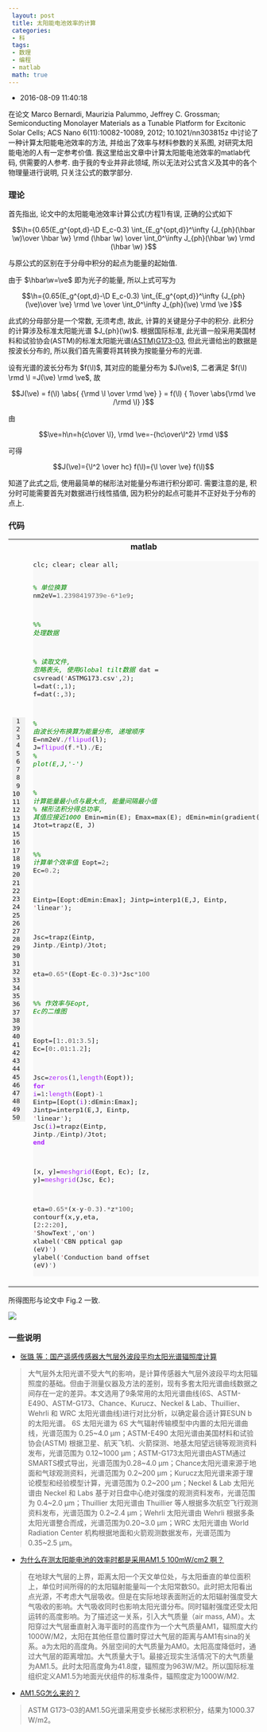 ```yaml
---
 layout: post
 title: 太阳能电池效率的计算
 categories:
 - 科
 tags:
 - 数理
 - 编程
 - matlab
 math: true
---
```


- 2016-08-09 11:40:18

在论文 Marco Bernardi, Maurizia Palummo, Jeffrey C. Grossman; Semiconducting Monolayer Materials as a Tunable Platform for Excitonic Solar Cells; ACS Nano 6(11):10082-10089, 2012; 10.1021/nn303815z 中讨论了一种计算太阳能电池效率的方法, 并给出了效率与材料参数的关系图, 对研究太阳能电池的人有一定参考价值. 我这里给出文章中计算太阳能电池效率的matlab代码, 供需要的人参考. 由于我的专业并非此领域, 所以无法对公式含义及其中的各个物理量进行说明, 只关注公式的数学部分.

### 理论

首先指出, 论文中的太阳能电池效率计算公式(方程1)有误, 正确的公式如下

$$\h={0.65(E_g^{opt,d}-\D E_c-0.3) \int_{E_g^{opt,d}}^\infty {J_{ph}(\hbar \w)\over \hbar \w} \rmd (\hbar \w)  \over \int_0^\infty J_{ph}(\hbar \w) \rmd (\hbar \w) }$$

与原公式的区别在于分母中积分的起点为能量的起始值.

由于 $\hbar\w=\ve$ 即为光子的能量, 所以上式可写为

$$\h={0.65(E_g^{opt,d}-\D E_c-0.3) \int_{E_g^{opt,d}}^\infty {J_{ph}(\ve)\over \ve} \rmd \ve  \over \int_0^\infty J_{ph}(\ve) \rmd \ve }$$

此式的分母部分是一个常数, 无须考虑, 故此, 计算的关键是分子中的积分. 此积分的计算涉及标准太阳能光谱 $J_{ph}(\w)$. 根据国际标准, 此光谱一般采用美国材料和试验协会(ASTM)的标准太阳能光谱[(ASTM)G173-03](http://rredc.nrel.gov/solar/spectra/am1.5), 但此光谱给出的数据是按波长分布的, 所以我们首先需要将其转换为按能量分布的光谱.

设有光谱的波长分布为 $f(\l)$, 其对应的能量分布为 $J(\ve)$, 二者满足 $f(\l) \rmd \l =J(\ve) \rmd \ve$, 故

$$J(\ve) = f(\l) \abs{ {\rmd \l \over \rmd \ve} } =  f(\l) { 1\over \abs{\rmd \ve /\rmd \l} }$$

由

$$\ve=h\n=h{c\over \l}, \rmd \ve=-{hc\over\l^2} \rmd \l$$

可得

$$J(\ve)={\l^2 \over hc} f(\l)={\l \over \ve} f(\l)$$

知道了此式之后, 使用最简单的梯形法对能量分布进行积分即可. 需要注意的是, 积分时可能需要首先对数据进行线性插值, 因为积分的起点可能并不正好处于分布的点上.

### 代码

<table class="highlighttable"><th colspan="2">matlab</th><tr><td><div class="linenodiv" style="background-color: #f0f0f0; padding-right: 10px"><pre style="line-height: 125%"> 1
 2
 3
 4
 5
 6
 7
 8
 9
10
11
12
13
14
15
16
17
18
19
20
21
22
23
24
25
26
27
28
29
30
31
32
33
34
35
36
37
38
39
40
41
42
43
44
45
46
47
48
49
50</pre></div></td><td class="code"><div class="highlight" style="background: #f8f8f8"><pre style="line-height: 125%">clc; clear; clear all;

<span style="color: #008800; font-style: italic">% 单位换算</span>
nm2eV=<span style="color: #666666">1.2398419739e-6*1e9</span>;

<span style="color: #008800; font-style: italic">%% 处理数据</span>

<span style="color: #008800; font-style: italic">% 读取文件, 忽略表头, 使用Global tilt数据</span>
dat = csvread(<span style="color: #BB4444">&#39;</span>ASTMG173.csv<span style="color: #666666">&#39;</span>,<span style="color: #666666">2</span>);
l=dat(:,<span style="color: #666666">1</span>); f=dat(:,<span style="color: #666666">3</span>);

<span style="color: #008800; font-style: italic">% 由波长分布换算为能量分布, 递增顺序</span>
E=nm2eV<span style="color: #666666">./</span><span style="color: #AA22FF">flipud</span>(l);
J=<span style="color: #AA22FF">flipud</span>(f<span style="color: #666666">.*</span>l)<span style="color: #666666">./</span>E;
<span style="color: #008800; font-style: italic">% plot(E,J,&#39;-&#39;)</span>

<span style="color: #008800; font-style: italic">% 计算能量最小点与最大点, 能量间隔最小值</span>
<span style="color: #008800; font-style: italic">% 梯形法积分得总功率, 其值应接近1000</span>
Emin=min(E); Emax=max(E);
dEmin=min(gradient(E));
Jtot=trapz(E, J)

<span style="color: #008800; font-style: italic">%% 计算单个效率值</span>
Eopt=<span style="color: #666666">2</span>; Ec=<span style="color: #666666">0.2</span>;

Eintp=[Eopt:dEmin:Emax];
Jintp=interp1(E,J, Eintp, <span style="color: #BB4444">&#39;</span>linear<span style="color: #666666">&#39;</span>);

Jsc=trapz(Eintp, Jintp<span style="color: #666666">./</span>Eintp)<span style="color: #666666">/</span>Jtot;

eta=<span style="color: #666666">0.65*</span>(Eopt<span style="color: #666666">-</span>Ec<span style="color: #666666">-0.3</span>)<span style="color: #666666">*</span>Jsc<span style="color: #666666">*100</span>

<span style="color: #008800; font-style: italic">%% 作效率与Eopt, Ec的二维图</span>

Eopt=[<span style="color: #666666">1</span>:.<span style="color: #666666">01</span>:<span style="color: #666666">3.5</span>]; Ec=[<span style="color: #666666">0</span>:.<span style="color: #666666">01</span>:<span style="color: #666666">1.2</span>];

Jsc=<span style="color: #AA22FF">zeros</span>(<span style="color: #666666">1</span>,<span style="color: #AA22FF">length</span>(Eopt));
<span style="color: #AA22FF; font-weight: bold">for</span> <span style="color: #AA22FF">i</span>=<span style="color: #666666">1</span>:<span style="color: #AA22FF">length</span>(Eopt)<span style="color: #666666">-1</span>
    Eintp=[Eopt(<span style="color: #AA22FF">i</span>):dEmin:Emax];
    Jintp=interp1(E,J, Eintp, <span style="color: #BB4444">&#39;</span>linear<span style="color: #666666">&#39;</span>);
    Jsc(<span style="color: #AA22FF">i</span>)=trapz(Eintp, Jintp<span style="color: #666666">./</span>Eintp)<span style="color: #666666">/</span>Jtot;
<span style="color: #AA22FF; font-weight: bold">end</span>

[x, y]=<span style="color: #AA22FF">meshgrid</span>(Eopt, Ec);
[z, y]=<span style="color: #AA22FF">meshgrid</span>(Jsc, Ec);

eta=<span style="color: #666666">0.65*</span>(x<span style="color: #666666">-</span>y<span style="color: #666666">-0.3</span>)<span style="color: #666666">.*</span>z<span style="color: #666666">*100</span>;
contourf(x,y,eta, [<span style="color: #666666">2</span>:<span style="color: #666666">2</span>:<span style="color: #666666">20</span>], <span style="color: #BB4444">&#39;</span>ShowText<span style="color: #666666">&#39;</span>,<span style="color: #BB4444">&#39;</span>on<span style="color: #666666">&#39;</span>)
xlabel(<span style="color: #BB4444">&#39;</span>CBN pptical gap (eV)<span style="color: #666666">&#39;</span>)
ylabel(<span style="color: #BB4444">&#39;</span>Conduction band offset (eV)<span style="color: #666666">&#39;</span>)
</pre></div>
</td></tr></table>

所得图形与论文中 Fig.2 一致.

![](/pic/2016/ASM.png)

### 一些说明

- [张璐 等：国产遥感传感器大气层外波段平均太阳光谱辐照度计算](http://www.dqxxkx.cn/CN/abstract/abstract24958.shtml)

> 大气层外太阳光谱不受大气的影响，是计算传感器大气层外波段平均太阳辐照度的基础。但由于测量仪器及方法的差别，现有多套太阳光谱曲线数据之间存在一定的差异。本文选用了9条常用的太阳光谱曲线(6S、ASTM-E490、ASTM-G173、Chance、Kurucz、Neckel & Lab、Thuillier、Wehrli 和 WRC 太阳光谱曲线)进行对比分析，以确定最合适计算ESUN b 的太阳光谱。
> 6S 太阳光谱为 6S 大气辐射传输模型中内置的太阳光谱曲线，光谱范围为 0.25~4.0 μm；ASTM-E490 太阳光谱由美国材料和试验协会(ASTM) 根据卫星、航天飞机、火箭探测、地基太阳望远镜等观测资料发布，光谱范围为 0.12~1000 μm；ASTM-G173太阳光谱由ASTM通过SMARTS模式导出，光谱范围为0.28~4.0 μm；Chance太阳光谱来源于地面和气球观测资料，光谱范围为 0.2~200 μm；Kurucz太阳光谱来源于理论模型和经验模型计算，光谱范围为 0.2~200 μm；Neckel & Lab 太阳光谱由 Neckel 和 Labs 基于对日盘中心绝对强度的观测资料发布，光谱范围为 0.4~2.0 μm；Thuillier 太阳光谱由 Thuillier 等人根据多次航空飞行观测资料发布，光谱范围为 0.2~2.4 μm；Wehrli 太阳光谱由 Wehrli 根据多条太阳光谱整合而成，光谱范围为0.20~3.0 μm；WRC 太阳光谱由 World Radiation Center 机构根据地面和火箭观测数据发布，光谱范围为0.35~2.5 μm。

- [为什么在测太阳能电池的效率时都是采用AM1.5 100mW/cm2 啊？](http://muchong.com/bbs/viewthread.php?tid=9926849&fpage=5&target=blank)

> 在地球大气层的上界，距离太阳一个天文单位处，与太阳垂直的单位面积上，单位时间所得的的太阳辐射能量叫一个太阳常数S0。此时把太阳看出点光源，不考虑大气层吸收。但是在实际地球表面附近的太阳辐射强度受大气吸收的影响。大气吸收同时也影响太阳光谱分布。同时辐射强度还受太阳运转的高度影响。为了描述这一关系，引入大气质量（air mass, AM）。太阳穿过大气层垂直射入海平面时的高度作为一个大气质量AM1，辐照度大约1000W/M2，太阳在其他任意位置时穿过大气层的距离与AM1有sina的关系。a为太阳的高度角。外层空间的大气质量为AM0。太阳高度降低时，通过大气层的距离增加。大气质量大于1。最接近现实生活情况下的大气质量为AM1.5。此时太阳高度角为41.8度，辐照度为963W/M2。所以国际标准组织定义AM1.5为地面光伏组件的标准条件，辐照度定为1000W/M2.

- [AM1.5G怎么来的？](http://blog.sciencenet.cn/blog-616448-889852.html)

> ASTM G173–03的AM1.5G光谱采用变步长梯形求积积分，结果为1000.37 W/m2。
